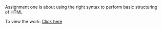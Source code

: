 
Assignment one is about using the right syntax to perform basic structuring of HTML

To view the work: <a href="https://mylearningprogress.github.io/assignmentone/assignment1.html">Click here</a>
